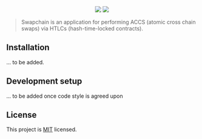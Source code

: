 <div align="center">
<img src="https://raw.githubusercontent.com/chronark/swapchain/master/.github/logo.png?sanitized=true"></img>

<a href="https://github.com/chronark/swapchain/blob/master/LICENSE">
<img src="https://img.shields.io/badge/license-MIT-blue.svg?style=flat-square"></img>
</a>
</div>

> Swapchain is an application for performing ACCS (atomic cross chain swaps) via HTLCs (hash-time-locked contracts).

## Installation

... to be added.

## Development setup

... to be added once code style is agreed upon

## License

This project is [MIT](https://github.com/chronark/swapchain/blob/master/LICENSE) licensed.
